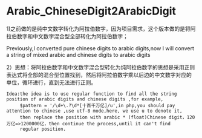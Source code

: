 # Arabic_ChineseDigit2ArabicDigit

1)之前做的是纯中文数字转化为阿拉伯数字，因为项目需求，这个版本做的是将阿拉伯数字和中文数字混合型全部转化为阿拉伯数字；

 Previously,I converted pure chinese digits to arabic digits,now I will convert a string of mixed arabic and chinese digits to arabic digits
 
 
2）思想：将阿拉伯数字和中文数字混合型转化为纯阿拉伯数字的思想是采用正则表达式将全部的混合型位置找到，然后将阿拉伯数字乘以后边的中文数字对应的
         单位，循环进行，直到无法进行正则。
		 
	Idea:the idea is to use regular function to find all the string position of arabic digits and chinese digits ,for example,
	     $pattern = '/\d+\.?\d*[十百千万亿]/u',in php,you should pay attention to chinese ,use utf-8 mode,here, we use u to denote it,
		 then replace the position with arabic * (float)Chinese digit，120万亿=>1200000亿，then continue the process,until it can't find 
		 regular position.
